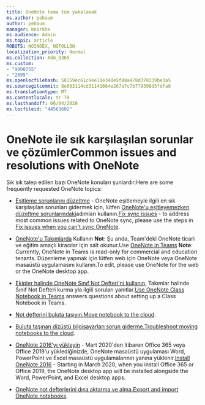 ```yaml
---
title: OneNote tema tüm yakalamak
ms.author: pebaum
author: pebaum
manager: mnirkhe
ms.audience: Admin
ms.topic: article
ROBOTS: NOINDEX, NOFOLLOW
localization_priority: Normal
ms.collection: Adm_O365
ms.custom:
- "9000755"
- "2695"
ms.openlocfilehash: 58159ec61c9ee10e340e5f88a478d378339be3a5
ms.sourcegitcommit: 8e093114cd31141664e267a7c7b779398d5fdfa8
ms.translationtype: MT
ms.contentlocale: tr-TR
ms.lasthandoff: 06/04/2020
ms.locfileid: "44563602"
---
```

# <a name="common-issues-and-resolutions-with-onenote"></a><span data-ttu-id="31102-102">OneNote ile sık karşılaşılan sorunlar ve çözümler</span><span class="sxs-lookup"><span data-stu-id="31102-102">Common issues and resolutions with OneNote</span></span>

<span data-ttu-id="31102-103">Sık sık talep edilen bazı OneNote konuları şunlardır:</span><span class="sxs-lookup"><span data-stu-id="31102-103">Here are some frequently requested OneNote topics:</span></span>

- <span data-ttu-id="31102-104">[Eşitleme sorunlarını düzeltme](https://support.office.com/article/299495ef-66d1-448f-90c1-b785a6968d45) - OneNote eşitlemeyle ilgili en sık karşılaşılan sorunları gidermek için, lütfen [OneNote'u eşitleyemezken düzeltme sorunlarındaki](https://support.office.com/article/Fix-issues-when-you-can-t-sync-OneNote-299495ef-66d1-448f-90c1-b785a6968d45)adımları kullanın.</span><span class="sxs-lookup"><span data-stu-id="31102-104">[Fix sync issues](https://support.office.com/article/299495ef-66d1-448f-90c1-b785a6968d45) - to address most common issues related to OneNote sync, please use the steps in [Fix issues when you can't sync OneNote](https://support.office.com/article/Fix-issues-when-you-can-t-sync-OneNote-299495ef-66d1-448f-90c1-b785a6968d45).</span></span>

- <span data-ttu-id="31102-105">[OneNote'u Takımlarda](https://support.microsoft.com/office/0ec78cc3-ba3b-4279-a88e-aa40af9865c2) Kullanın **Not**: Şu anda, Team'deki OneNote ticari ve eğitim amaçlı kiracılar için salt okunur.</span><span class="sxs-lookup"><span data-stu-id="31102-105">Use [OneNote in Teams](https://support.microsoft.com/office/0ec78cc3-ba3b-4279-a88e-aa40af9865c2) **Note**: Currently, OneNote in Teams is read-only for commercial and education tenants.</span></span> <span data-ttu-id="31102-106">Düzenleme yapmak için lütfen web için OneNote veya OneNote masaüstü uygulamasını kullanın.</span><span class="sxs-lookup"><span data-stu-id="31102-106">To edit, please use OneNote for the web or the OneNote desktop app.</span></span>

- <span data-ttu-id="31102-107">[Ekipler halinde OneNote Sınıf Not Defteri'ni kullanın,](https://support.office.com/article/bd77f11f-27cd-4d41-bfbd-2b11799f1440) Takımlar halinde Sınıf Not Defteri kurma yla ilgili soruları yanıtlar.</span><span class="sxs-lookup"><span data-stu-id="31102-107">[Use OneNote Class Notebook in Teams](https://support.office.com/article/bd77f11f-27cd-4d41-bfbd-2b11799f1440) answers questions about setting up a Class Notebook in Teams.</span></span>

- <span data-ttu-id="31102-108">[Not defterini buluta taşıyın.](https://support.office.com/article/d5c28b91-7b9c-45be-8f0c-529bdbba019a)</span><span class="sxs-lookup"><span data-stu-id="31102-108">[Move notebook to the cloud](https://support.office.com/article/d5c28b91-7b9c-45be-8f0c-529bdbba019a).</span></span>

- <span data-ttu-id="31102-109">[Buluta taşınan dizüstü bilgisayarları sorun giderme.](https://support.office.com/article/70528107-11dc-4f3f-b695-b150059dfd78)</span><span class="sxs-lookup"><span data-stu-id="31102-109">[Troubleshoot moving notebooks to the cloud](https://support.office.com/article/70528107-11dc-4f3f-b695-b150059dfd78).</span></span>

- <span data-ttu-id="31102-110">[OneNote 2016'yı yükleyin](https://support.office.com/article/c08068d8-b517-4464-9ff2-132cb9c45c08) - Mart 2020'den itibaren Office 365 veya Office 2019'u yüklediğinizde, OneNote masaüstü uygulaması Word, PowerPoint ve Excel masaüstü uygulamalarının yanına yüklenir.</span><span class="sxs-lookup"><span data-stu-id="31102-110">[Install OneNote 2016](https://support.office.com/article/c08068d8-b517-4464-9ff2-132cb9c45c08) -  Starting in March 2020, when you install Office 365 or Office 2019, the OneNote desktop app will be installed alongside the Word, PowerPoint, and Excel desktop apps.</span></span>

- <span data-ttu-id="31102-111">[OneNote not defterlerini dışa aktarma ve alma.](https://support.office.com/article/a4b60da5-8f33-464e-b1ba-b95ce540f309)</span><span class="sxs-lookup"><span data-stu-id="31102-111">[Export and import OneNote notebooks](https://support.office.com/article/a4b60da5-8f33-464e-b1ba-b95ce540f309).</span></span>
